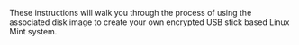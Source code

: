 These instructions will walk you through the process of using the associated disk image to create your own encrypted USB stick based Linux Mint system.

